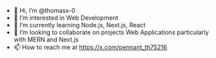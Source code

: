 - 👋 Hi, I’m @thomasx-0
- 👀 I’m interested in Web Development
- 🌱 I’m currently learning Node.js, Next.js, React
- 💞️ I’m looking to collaborate on projects Web Applications particularly with MERN and Next.js
- 📫 How to reach me at https://x.com/pennant_th75216

<!---
thomasx-0/thomasx-0 is a ✨ special ✨ repository because its `README.md` (this file) appears on your GitHub profile.
You can click the Preview link to take a look at your changes.
--->
